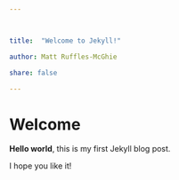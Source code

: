 ```yaml
---



title:  "Welcome to Jekyll!"

author: Matt Ruffles-McGhie

share: false

---
```


# Welcome

**Hello world**, this is my first Jekyll blog post.

I hope you like it!
